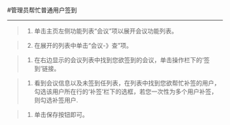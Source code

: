 #管理员帮忙普通用户签到

----

> 1. 单击主页左侧功能列表“会议”项以展开会议功能列表。

> 2. 在展开的列表中单击“会议-》查”项。

>1.  在右边显示的会议列表中找到您欲签到的会议，单击操作栏下的‘签到’链接。

>1.  看到会议信息以及未签到任列表，在列表中找到您欲帮忙补签的用户，勾选该用户所在行的‘补签’栏下的选框，若您一次性为多个用户补签，则勾选补签用户.

>1.  单击保存按钮即可。
